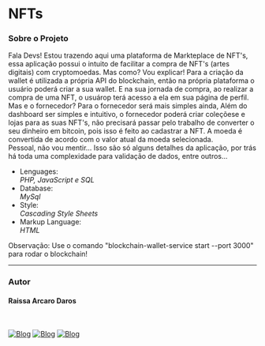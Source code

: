 # NFTs
<h3>Sobre o Projeto</h3>
<p>Fala Devs! Estou trazendo aqui uma plataforma de Markteplace de NFT's, essa aplicação possui o intuito de facilitar a compra de NFT's (artes digitais) com cryptomoedas. Mas como? Vou explicar! Para a criação da wallet é utilizada a própria API do blockchain, então na própria plataforma o usuário poderá criar a sua wallet. E na sua jornada de compra, ao realizar a compra de uma NFT, o usuárop terá acesso a ela em sua página de perfil.
Mas e o fornecedor? Para o fornecedor será mais simples ainda, Além do dashboard ser simples e intuitivo, o fornecedor poderá criar coleçõese e lojas para as suas NFT's, não precisará passar pelo trabalho de converter o seu dinheiro em bitcoin, pois isso é feito ao cadastrar a NFT. A moeda é convertida de acordo com o valor atual da moeda selecionada. <br />
Pessoal, não vou mentir... Isso são só alguns detalhes da aplicação, por trás há toda uma complexidade para validação de dados, entre outros...
</p>

<ul>
  <li>Lenguages:</li>
  <i>PHP, JavaScript e SQL</i>
  
  <li>Database:</li>
  <i>MySql</i>
    
  <li>Style:</li>
  <i>Cascading Style Sheets</i>
  
  <li>Markup Language:</li>
  <i>HTML</i>
  
</ul>



<p>Observação: Use o comando "blockchain-wallet-service start --port 3000" para rodar o blockchain!</p>

<hr />
<h3>Autor</h3>
<h4>Raissa Arcaro Daros</h4>
<div style="display: inline_block;"><br>
   
[![Blog](https://img.shields.io/badge/Instagram-E4405F?style=for-the-badge&logo=instagram&logoColor=white)](https://www.instagram.com/raissa_dev/)
[![Blog](https://img.shields.io/badge/LinkedIn-0077B5?style=for-the-badge&logo=linkedin&logoColor=white)](https://www.linkedin.com/in/raissa-dev/)
[![Blog](https://img.shields.io/badge/GitHub-100000?style=for-the-badge&logo=github&logoColor=white)](https://github.com/Raissadev/)  
     
</div>
